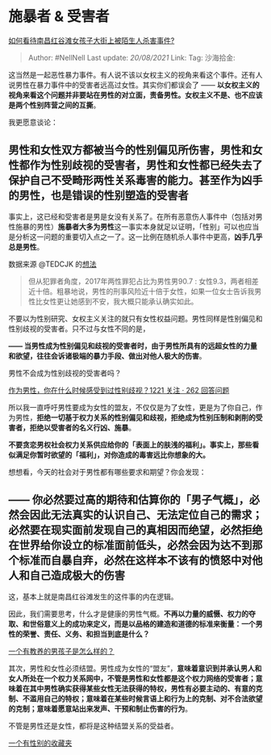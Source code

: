 # 施暴者 & 受害者

[如何看待南昌红谷滩女孩子大街上被陌生人杀害事件?](https://www.zhihu.com/question/326429999/answer/697620968)

> Author: #NellNell
> Last update: *20/08/2021*
> Link:
> Tag:
> 沙海拾金:

这当然是一起恶性暴力事件。有人说不该以女权主义的视角来看这个事件。还有人说男性在暴力事件中的受害者远高过女性。其实你们都误会了 —— **以女权主义的视角来看这个问题并非要站在男性的对立面，责备男性。女权主义不是、也不应该是两个性别阵营之间的互撕**。

我更愿意谈论：

## 男性和女性双方都被当今的性别偏见所伤害，男性和女性都作为性别歧视的受害者，男性和女性都已经失去了保护自己不受畸形两性关系毒害的能力。甚至作为凶手的男性，也是错误的性别塑造的受害者

事实上，这已经和受害者是男是女没有关系了。在所有恶意伤人事件中（包括对男性施暴的男性）**施暴者大多为男性**这一事实本身就足以证明，「性别」可以也应当是分析这一问题的重要切入点之一了。这一比例在随机杀人事件中更高，**凶手几乎总是男性**。

数据来源 @TEDCJK 的[想法](http://www.zhihu.com/pin/1116763560155488256)

> 但从犯罪者角度，2017年两性罪犯占比为男性男90.7 : 女性9.3，两者相差近十倍。粗暴地说，男性的刑事风险近十倍于女性，如果一位女士告诉我男性比女性更让她感到不安，我大概只能承认确实如此。

不要以为性别研究、女权主义关注的就只有女性权益问题。男性同样是性别偏见和性别歧视的受害者。只不过与女性不同的是，

**—— 当男性成为性别偏见和歧视的受害者时，由于男性所具有的远超女性的力量和欲望，往往会诉诸极端的暴力手段、做出对他人极大的伤害**。

男性不会成为性别歧视的受害者吗？

[作为男性，你在什么时候感受到过性别歧视？1221 关注 · 262 回答问题](http://www.zhihu.com/question/31647721)

所以我一直呼吁男性要成为女性的盟友，不仅仅是为了女性，更是为了你自己，作为男性，**拒绝一切基于权力关系的性别偏见和歧视，拒绝成为性别压制和剥削的受害者，拒绝以受害者的名义行凶、施暴**。

**不要贪恋男权社会权力关系供应给你的「表面上的肤浅的福利」。事实上，那些看似满足你暂时欲望的「福利」，对你造成的毒害远比你想象的大。**

想想看，今天的社会对于男性都有哪些要求和期望？你会发现：

## —— 你必然要过高的期待和估算你的「男子气概」，必然会因此无法真实的认识自己、无法定位自己的需求；必然要在现实面前发现自己的真相因而绝望，必然拒绝在世界给你设立的标准面前低头，必然会因为达不到那个标准而自暴自弃，必然在这样本不该有的愤怒中对他人和自己造成极大的伤害

这，基本上就是南昌红谷滩发生的这件事的内在逻辑。

因此，我们需要思考，什么才是健康的男性气概。**不再以力量的威慑、权力的夺取、和世俗意义上的成功来定义，而是以品格的建造和道德的标准来衡量：一个男性的荣誉、责任、义务、和担当到底是什么？**

[一个有教养的男孩子是怎么样的？](https://www.zhihu.com/question/288381809/answer/681425360)

其次，男性和女性必须结盟。男性成为女性的“盟友”，**意味着意识到并承认男人和女人所处在一个权力关系网中，不管是男性和女性都是这个权力网络的受害者；意味着在其中男性确实获得某些女性无法获得的特权，男性有必要主动的、有意的克制、不滥用自己的特权；意味着在某些时候言语上和行为上的克制、对不合法欲望的克制；意味着愿意站出来发声、干预和制止伤害的行为**。

不管是男性还是女性，都将是这种结盟关系的受益者。

[一个有性别的收藏夹](https://www.zhihu.com/collection/326955627)
